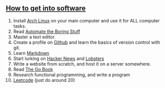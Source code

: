 ## [How to get into software](https://github.com/npmaile/blog/blob/main/posts/2.%20How%20to%20get%20into%20software.md)

1. Install [Arch Linux](https://archlinux.org/) on your main computer and use it for ALL computer tasks.
 2. Read [Automate the Boring Stuff](https://automatetheboringstuff.com/)
 3. Master a text editor.
 4. Create a profile on [Github](https://github.com/) and learn the basics of version control with git.
 5. Learn [Markdown](https://www.markdownguide.org/)
 6. Start lurking on [Hacker News](https://news.ycombinator.com/) and [Lobsters](https://lobste.rs/)
 7. Write a website from scratch, and host it on a server somewhere.
 8. Read [The Go Book](https://www.gopl.io/)
 9. Research functional programming, and write a program
 10. [Leetcode](https://leetcode.com/) (just do around 20)
